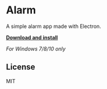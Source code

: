 # Alarm

A simple alarm app made with Electron.

[**Download and install**](https://github.com/estorgio/alarm/releases/download/v1.1.0/Alarm-Setup-1.1.0.exe)

_For Windows 7/8/10 only_

## License

MIT
